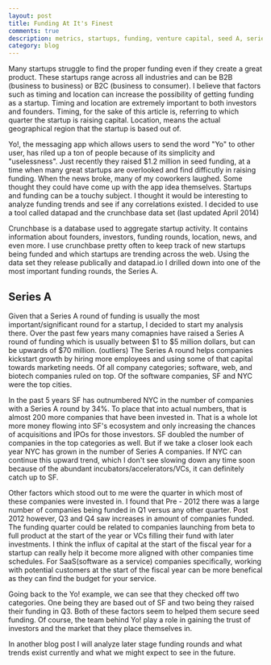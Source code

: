 ```yaml
---
layout: post
title: Funding At It's Finest
comments: true
description: metrics, startups, funding, venture capital, seed A, series A 
category: blog
---
```


Many startups struggle to find the proper funding even if they create a great product. These startups range across all industries and can be B2B (business to business) or B2C (business to consumer). I believe that factors such as timing and location can increase the possibility of getting funding as a startup. Timing and location are extremely important to both investors and founders. Timing, for the sake of this article is, referring to which quarter the startup is raising capital. Location, means the actual geographical region that the startup is based out of. 

Yo!, the messaging app which allows users to send the word "Yo" to other user, has riled up a ton of people because of its simplicity and "uselessness". Just recently they raised $1.2 million in seed funding, at a time when many great startups are overlooked and find difficutly in raising funding. When the news broke, many of my coworkers laughed. Some thought they could have come up with the app idea themselves. Startups and funding can be a touchy subject. I thought it would be interesting to analyze funding trends and see if any correlations existed. I decided to use a tool called datapad and the crunchbase data set (last updated April 2014)

Crunchbase is a database used to aggregate startup activity. It contains information about founders, investors, funding rounds, location, news, and even more. I use crunchbase pretty often to keep track of new startups being funded and which startups are trending across the web. Using the data set they release publically and datapad.io I drilled down into one of the most important funding rounds, the Series A.

Series A 
-------------

Given that a Series A round of funding is usually the most important/significant round for a startup, I decided to start my analysis there. Over the past few years many comapnies have raised a Series A round of funding which is usually between $1 to $5 million dollars, but can be upwards of $70 million. (outliers) The Series A round helps companies kickstart growth by hiring more employees and using some of that capital towards marketing needs. Of all company categories; software, web, and biotech companies ruled on top. Of the software companies, SF and NYC were the top cities. 

In the past 5 years SF has outnumbered NYC in the number of companies with a Series A round by 34%. To place that into actual numbers, that is almost 200 more companies that have been invested in. That is a whole lot more money flowing into SF's ecosystem and only increasing the chances of acquisitions and IPOs for those investors. SF doubled the number of companies in the top categories as well. But if we take a closer look each year NYC has grown in the number of Series A companies. If NYC can continue this upward trend, which I don't see slowing down any time soon because of the abundant incubators/accelerators/VCs, it can definitely catch up to SF. 

Other factors which stood out to me were the quarter in which most of these companies were invested in. I found that Pre - 2012 there was a large number of companies being funded in Q1 versus any other quarter. Post 2012 however, Q3 and Q4 saw increases in amount of companies funded. The funding quarter could be related to companies launching from beta to full product at the start of the year or VCs filling their fund with later investments. I think the influx of capital at the start of the fiscal year for a startup can really help it become more aligned with other companies time schedules. For SaaS(software as a service) companies specifically, working with potential customers at the start of the fiscal year can be more benefical as they can find the budget for your service. 

Going back to the Yo! example, we can see that they checked off two categories. One being they are based out of SF and two being they raised their funding in Q3. Both of these factors seem to helped them secure seed funding. Of course, the team behind Yo! play a role in gaining the trust of investors and the market that they place themselves in. 


In another blog post I will analyze later stage funding rounds and what trends exist currently and what we might expect to see in the future. 









